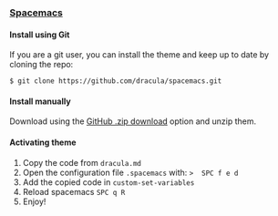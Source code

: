 ### [Spacemacs](https://www.spacemacs.org/)

#### Install using Git

If you are a git user, you can install the theme and keep up to date by cloning the repo:

    $ git clone https://github.com/dracula/spacemacs.git

#### Install manually

Download using the [GitHub .zip download](https://github.com/dracula/spacemacs/archive/master.zip) option and unzip them.

#### Activating theme

1. Copy the code from `dracula.md`
2. Open the configuration file `.spacemacs` with: `>  SPC f e d`
3. Add the copied code in `custom-set-variables`
4. Reload spacemacs ``` SPC q R ```
5. Enjoy!